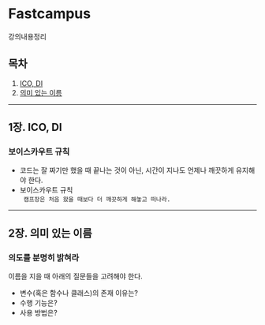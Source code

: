 # Fastcampus
강의내용정리

## 목차

1. [ICO, DI](#1장.-ICO,-DI)
2. [의미 있는 이름](#2장.-의미-있는-이름)

  

---

## 1장. ICO, DI

### 보이스카우트 규칙

* 코드는 잘 짜기만 했을 때 끝나는 것이 아닌, 시간이 지나도 언제나 깨끗하게 유지해야 한다.
* 보이스카우트 규칙  
  ` 캠프장은 처음 왔을 때보다 더 깨끗하게 해놓고 떠나라.`

---

## 2장. 의미 있는 이름

### 의도를 분명히 밝혀라

이름을 지을 때 아래의 질문들을 고려해야 한다.

* 변수(혹은 함수나 클래스)의 존재 이유는?
* 수행 기능은?
* 사용 방법은?
